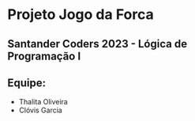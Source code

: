 # Projeto Jogo da Forca
## Santander Coders 2023 - Lógica de Programação I
## Equipe:
- Thalita Oliveira
- Clóvis Garcia